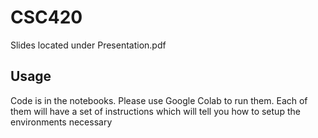 # CSC420

Slides located under Presentation.pdf

## Usage 
Code is in the notebooks. Please use Google Colab to run them. Each of them will have a set of instructions which will tell you how to setup the environments necessary
